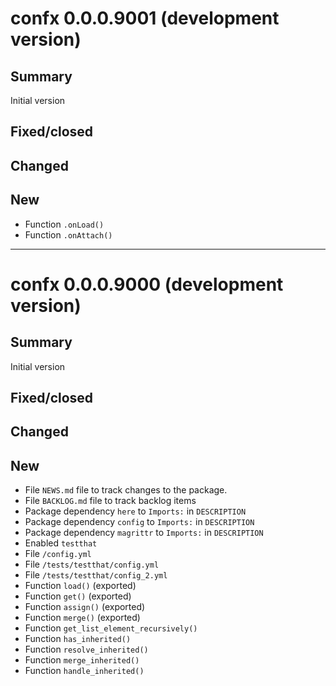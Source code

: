 # confx 0.0.0.9001 (development version)

## Summary

Initial version

## Fixed/closed

## Changed

## New

- Function `.onLoad()`
- Function `.onAttach()`

--------------------------------------------------------------------------------

# confx 0.0.0.9000 (development version)

## Summary

Initial version

## Fixed/closed

## Changed

## New

- File `NEWS.md` file to track changes to the package.
- File `BACKLOG.md` file to track backlog items
- Package dependency `here` to `Imports:` in `DESCRIPTION`
- Package dependency `config` to `Imports:` in `DESCRIPTION`
- Package dependency `magrittr` to `Imports:` in `DESCRIPTION`
- Enabled `testthat`
- File `/config.yml`
- File `/tests/testthat/config.yml`
- File `/tests/testthat/config_2.yml`
- Function `load()` (exported)
- Function `get()` (exported)
- Function `assign()` (exported)
- Function `merge()` (exported)
- Function `get_list_element_recursively()`
- Function `has_inherited()`
- Function `resolve_inherited()`
- Function `merge_inherited()`
- Function `handle_inherited()`
